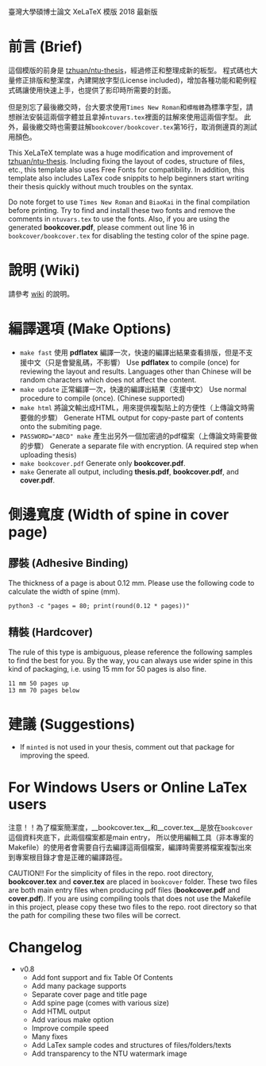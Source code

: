 臺灣大學碩博士論文 XeLaTeX 模版 2018 最新版

# 前言 (Brief)
這個模版的前身是 [tzhuan/ntu-thesis](https://github.com/tzhuan/ntu-thesis/wiki)，經過修正和整理成新的板型。
程式碼也大量修正排版和整潔度，內建開放字型(License included)，增加各種功能和範例程式碼讓使用快速上手，也提供了影印時所需要的封面。

但是別忘了最後繳交時，台大要求使用`Times New Roman`和`標楷體`為標準字型，請想辦法安裝這兩個字體並且拿掉`ntuvars.tex`裡面的註解來使用這兩個字型。
此外，最後繳交時也需要註解`bookcover/bookcover.tex`第16行，取消側邊頁的測試用顏色。

This XeLaTeX template was a huge modification and improvement of [tzhuan/ntu-thesis](https://github.com/tzhuan/ntu-thesis/wiki).
Including fixing the layout of codes, structure of files, etc., this template also uses Free Fonts for compatibility.
In addition, this template also includes LaTex code snippits to help beginners start writing their thesis quickly without much troubles on the syntax.

Do note forget to use `Times New Roman` and `BiaoKai` in the final compilation before printing.
Try to find and install these two fonts and remove the comments in `ntuvars.tex` to use the fonts.
Also, if you are using the generated __bookcover.pdf__, please comment out line 16 in `bookcover/bookcover.tex` for disabling the testing color of the spine page.

# 說明 (Wiki)
請參考 [wiki](https://github.com/tzhuan/ntu-thesis/wiki) 的說明。

# 編譯選項 (Make Options)
* `make fast`
    使用 __pdflatex__ 編譯一次，快速的編譯出結果查看排版，但是不支援中文（只是會變亂碼，不影響）
    Use __pdflatex__ to compile (once) for reviewing the layout and results. Languages other than Chinese will be random characters which does not affect the content.
* `make update`
    正常編譯一次，快速的編譯出結果（支援中文）
    Use normal procedure to compile (once). (Chinese supported)
* `make html`
    將論文輸出成HTML，用來提供複製貼上的方便性（上傳論文時需要做的步驟）
    Generate HTML output for copy-paste part of contents onto the submiting page.
* `PASSWORD="ABCD" make`
    產生出另外一個加密過的pdf檔案（上傳論文時需要做的步驟）
    Generate a separate file with encryption. (A required step when uploading thesis)
* `make bookcover.pdf`
    Generate only __bookcover.pdf__.
* `make`
    Generate all output, including __thesis.pdf__, __bookcover.pdf__, and __cover.pdf__.

# 側邊寬度 (Width of spine in cover page)
## 膠裝 (Adhesive Binding)
The thickness of a page is about 0.12 mm. Please use the following code to calculate the width of spine (mm).
```
python3 -c "pages = 80; print(round(0.12 * pages))"
```

## 精裝 (Hardcover)
The rule of this type is ambiguous, please reference the following samples to find the best for you.
By the way, you can always use wider spine in this kind of packaging, i.e. using 15 mm for 50 pages is also fine.
```
11 mm 50 pages up
13 mm 70 pages below
```

# 建議 (Suggestions)
* If `minted` is not used in your thesis, comment out that package for improving the speed.

# For Windows Users or Online LaTex users

注意！！為了檔案簡潔度，__bookcover.tex__和__cover.tex__是放在`bookcover`這個資料夾底下，此兩個檔案都是main entry，
所以使用編輯工具（非本專案的Makefile）的使用者會需要自行去編譯這兩個檔案，編譯時需要將檔案複製出來到專案根目錄才會是正確的編譯路徑。

CAUTION!! For the simplicity of files in the repo. root directory, __bookcover.tex__ and __cover.tex__ are placed in `bookcover` folder.
These two files are both main entry files when producing pdf files (__bookcover.pdf__ and __cover.pdf__).
If you are using compiling tools that does not use the Makefile in this project, please copy these two files to the repo. root directory so that the path for compiling these two files will be correct.

# Changelog
  * v0.8
    * Add font support and fix Table Of Contents
    * Add many package supports
    * Separate cover page and title page
    * Add spine page (comes with various size)
    * Add HTML output
    * Add various make option
    * Improve compile speed
    * Many fixes
    * Add LaTex sample codes and structures of files/folders/texts
    * Add transparency to the NTU watermark image


